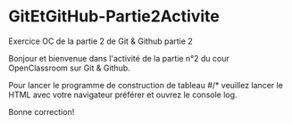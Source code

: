 # GitEtGitHub-Partie2Activite
Exercice OC de la partie 2 de Git &amp; Github partie 2

Bonjour et bienvenue dans l'activité de la partie n°2 du cour OpenClassroom sur Git &amp; Github.

Pour lancer le programme de construction de tableau #/* veuillez lancer le HTML avec votre navigateur préférer et ouvrez le console log.

Bonne correction!


